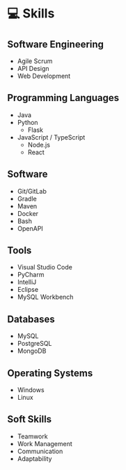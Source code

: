 # 💻 Skills

## Software Engineering

-   Agile Scrum
-   API Design
-   Web Development

## Programming Languages

-   Java
-   Python
    -   Flask
-   JavaScript / TypeScript
    -   Node.js
    -   React

## Software

-   Git/GitLab
-   Gradle
-   Maven
-   Docker
-   Bash
-   OpenAPI

## Tools

-   Visual Studio Code
-   PyCharm
-   IntelliJ
-   Eclipse
-   MySQL Workbench

## Databases

-   MySQL
-   PostgreSQL
-   MongoDB

## Operating Systems

-   Windows
-   Linux

## Soft Skills

-   Teamwork
-   Work Management
-   Communication
-   Adaptability

&nbsp;
